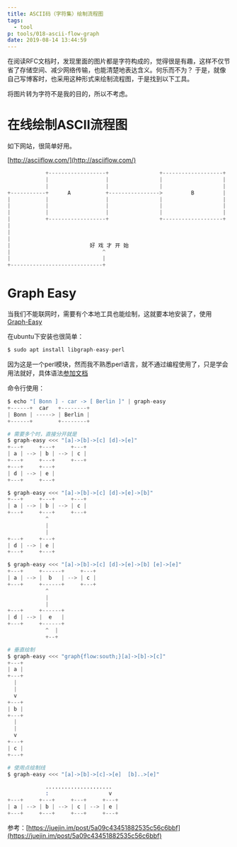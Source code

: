 ```yaml
---
title: ASCII码（字符集）绘制流程图
tags:
  - tool
p: tools/018-ascii-flow-graph
date: 2019-08-14 13:44:59
---
```


在阅读RFC文档时，发现里面的图片都是字符构成的，觉得很是有趣，这样不仅节省了存储空间、减少网络传输，也能清楚地表达含义。何乐而不为？
于是，就像自己写博客时，也采用这种形式来绘制流程图，于是找到以下工具。

将图片转为字符不是我的目的，所以不考虑。

# 在线绘制ASCII流程图

如下网站，很简单好用。

[http://asciiflow.com/](http://asciiflow.com/)

```s
            +------------------+                +-------------------+
            |                  |                |                   |
            |                  |                |                   |
+-----------+      A           +---------------->         B         |
|           |                  |                |                   |
|           |                  |                |                   |
|           |                  |                |                   |
|           +------------------+                +-------------------+
|
|
|
|                         好 戏 才 开 始
|                             ^
|                             |
+-----------------------------+
```
# Graph Easy

当我们不能联网时，需要有个本地工具也能绘制，这就要本地安装了，使用[Graph-Easy](https://metacpan.org/pod/distribution/Graph-Easy/bin/graph-easy)


在ubuntu下安装也很简单：

```s
$ sudo apt install libgraph-easy-perl
```

因为这是一个perl模块，然而我不熟悉perl语言，就不通过编程使用了，只是学会用法就好，具体语法[参加文档](https://metacpan.org/pod/Graph::Easy#SYNOPSIS)

命令行使用：
```s
$ echo "[ Bonn ] - car -> [ Berlin ]" | graph-easy
+------+  car   +--------+
| Bonn | -----> | Berlin |
+------+        +--------+

# 需要多个时，直接分开就是
$ graph-easy <<< "[a]->[b]->[c] [d]->[e]"
+---+     +---+     +---+
| a | --> | b | --> | c |
+---+     +---+     +---+
+---+     +---+
| d | --> | e |
+---+     +---+

$ graph-easy <<< "[a]->[b]->[c] [d]->[e]->[b]"
+---+     +---+     +---+
| a | --> | b | --> | c |
+---+     +---+     +---+
            ^
            |
            |
+---+     +---+
| d | --> | e |
+---+     +---+

$ graph-easy <<< "[a]->[b]->[c] [d]->[e]->[b] [e]->[e]"
+---+     +------+     +---+
| a | --> |  b   | --> | c |
+---+     +------+     +---+
            ^
            |
            |
+---+     +------+
| d | --> |  e   |
+---+     +------+
            ^  |
            +--+

# 垂直绘制
$ graph-easy <<< "graph{flow:south;}[a]->[b]->[c]"
+---+
| a |
+---+
  |
  |
  v
+---+
| b |
+---+
  |
  |
  v
+---+
| c |
+---+

# 使用点绘制线
$ graph-easy <<< "[a]->[b]->[c]->[e]  [b]..>[e]"

            .....................
            :                   v
+---+     +---+     +---+     +---+
| a | --> | b | --> | c | --> | e |
+---+     +---+     +---+     +---+
```

参考：[https://juejin.im/post/5a09c43451882535c56c6bbf](https://juejin.im/post/5a09c43451882535c56c6bbf)



